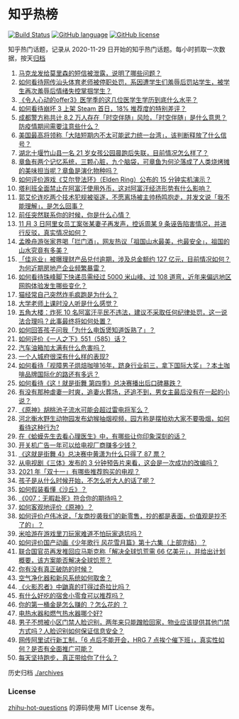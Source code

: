 # 知乎热榜
[![Build Status](https://github.com/ToWeLong/zhihu-hot-questions/workflows/CI/badge.svg)](https://github.com/ToWeLong/zhihu-hot-questions/actions)
[![GitHub language](https://img.shields.io/badge/language-golang-orange.svg)](https://golang.org/)
[![GitHub license](https://img.shields.io/github/license/ToWeLong/zhihu-hot-questions)](https://github.com/ToWeLong/zhihu-hot-questions/blob/main/LICENSE)

知乎热门话题，记录从 2020-11-29 日开始的知乎热门话题。每小时抓取一次数据，按天[归档](./archives)

<!-- BEGIN -->

1. [马克龙发给莫里森的短信被泄露，说明了哪些问题？](https://www.zhihu.com/question/496581800)
1. [如何看待网传汕头体育老师被停职处罚，系因遭学生们羞辱后罚站学生，被学生再次羞辱后情绪失控掌掴学生？](https://www.zhihu.com/question/496554451)
1. [《令人心动的offer3》医学季的这几位医学生学历到底什么水平？](https://www.zhihu.com/question/496583990)
1. [如何看待崩坏 3 上架 Steam 首日，18% 推荐度的特别差评？](https://www.zhihu.com/question/496593109)
1. [成都警方称共计 8.2 万人存在「时空伴随」风险，「时空伴随」是什么意思？防疫情期间需要注意些什么？](https://www.zhihu.com/question/496642666)
1. [美国最高将领称「大陆短期内不太可能武力统一台湾」，该判断释放了什么信号？](https://www.zhihu.com/question/496569944)
1. [湖北十堰竹山县一名 21 岁女孩公园晨跑后失联，目前情况怎么样了？](https://www.zhihu.com/question/496311627)
1. [章鱼有两个记忆系统，三颗心脏，九个脑袋，可章鱼为何沦落成了人类烧烤摊的美味担当呢？章鱼是演化物种吗？](https://www.zhihu.com/question/471116974)
1. [如何评价游戏《艾尔登法环》（Elden Ring）公布的 15 分钟实机演示？](https://www.zhihu.com/question/496550251)
1. [塔利班全面禁止在阿富汗使用外币，这对阿富汗经济形势有什么影响？](https://www.zhihu.com/question/496288577)
1. [郭艾伦连吃两个技术犯规被驱逐，不愿离场被主帅杨鸣抱走，并发文说「我不能理解」，是怎么回事？](https://www.zhihu.com/question/496677711)
1. [前任突然联系你的时候，你是什么心情？](https://www.zhihu.com/question/446611780)
1. [11 月 3 日阿里女员工案张某妻子再发声，控诉周某 9 条诬告陷害情况，并进行反驳，真实情况如何？](https://www.zhihu.com/question/496428446)
1. [孟晚舟游张家界喝「拦门酒」，网友热议「祖国山水最美，也最安全」，祖国的山水究竟有多美？](https://www.zhihu.com/question/496362726)
1. [「佳兆业」被曝理财产品兑付逾期，涉及总金额约 127 亿元，目前情况如何？为何近期房地产企业频繁暴雷？](https://www.zhihu.com/question/496615331)
1. [如何看待珠峰脚下快递员需经过 5000 米山峰、过 108 道弯，近年来偏远地区网购体验发生哪些变化？](https://www.zhihu.com/question/496581757)
1. [猫经常自己突然炸毛疯跑是为什么？](https://www.zhihu.com/question/371093738)
1. [大学老师上课时没人听是什么感觉？](https://www.zhihu.com/question/356443075)
1. [五角大楼：炸死 10 名阿富汗平民不违法，建议不采取任何纪律处罚，这一说法合理吗？此事最终将如何处置？](https://www.zhihu.com/question/496586617)
1. [如何回答孩子问我「为什么电饭煲知道饭熟了」？](https://www.zhihu.com/question/487505635)
1. [如何评价《一人之下》551（585）话？](https://www.zhihu.com/question/496697583)
1. [汽车油箱加太满有什么危害吗？](https://www.zhihu.com/question/469777282)
1. [一个人城府很深有什么样的表现?](https://www.zhihu.com/question/30478446)
1. [如何看待「视障男子烘焙咖啡16年，跻身行业前三，拿下国际大奖」？本土咖啡品牌国际化的路还有多远？](https://www.zhihu.com/question/496054224)
1. [如何看待《这！就是街舞 第四季》总决赛播出后口碑暴跌？](https://www.zhihu.com/question/496168983)
1. [有没有那种虐妻一时爽，追妻火葬场，还追不到，男女主最后没有在一起的小说？](https://www.zhihu.com/question/461599216)
1. [《原神》胡桃池子流水可能会超过雷电将军么？](https://www.zhihu.com/question/495955897)
1. [河北衡水野生动物园发布幼猴抽烟视频，园方称是摆拍劝大家不要吸烟，如何看待这种行为?](https://www.zhihu.com/question/496571175)
1. [在《蛤蟆先生去看心理医生》中，有哪些让你印象深刻的话？](https://www.zhihu.com/question/495478872)
1. [开关机广告一年可以给电视厂商赚多少钱？](https://www.zhihu.com/question/496250237)
1. [《这就是街舞 4》总决赛中黄潇为什么只得了 87 票？](https://www.zhihu.com/question/496024546)
1. [从电视剧《三体》发布的 3 分钟预告片来看，这会是一次成功的改编吗？](https://www.zhihu.com/question/496347232)
1. [2021 年「双十一」有哪些推荐购买的电视？](https://www.zhihu.com/question/496566248)
1. [孩子是从什么时候开始，不怎么听大人的话了呢？](https://www.zhihu.com/question/496171093)
1. [如何假装看懂《沙丘》？](https://www.zhihu.com/question/493541600)
1. [《007：无暇赴死》符合你的期待吗？](https://www.zhihu.com/question/495369683)
1. [如何客观地评价《原神》？](https://www.zhihu.com/question/464579154)
1. [如何评价卢伟冰说，「友商抄袭我们的新零售，抄的都是表面，价值观是抄不了的」？](https://www.zhihu.com/question/496403507)
1. [米哈游在游戏里刀玩家难道不怕玩家退坑吗？](https://www.zhihu.com/question/495950450)
1. [如何评价国产动画《少年歌行 风花雪月篇》第十六集（上部完结）？](https://www.zhihu.com/question/496297711)
1. [联合国官员再发推回应马斯克称「解决全球饥荒需 66 亿美元」，并给出计划概要，该方案能否解决全球饥荒？](https://www.zhihu.com/question/496591720)
1. [你有没有真正破防的时候？](https://www.zhihu.com/question/441031900)
1. [空气净化器和新风系统如何取舍？](https://www.zhihu.com/question/20287483)
1. [《火影忍者》中鼬真的打得过奇拉比吗？](https://www.zhihu.com/question/493892483)
1. [有什么好吃的宿舍小零食可以推荐吗？](https://www.zhihu.com/question/488947232)
1. [你的第一桶金是怎么赚的 ？怎么花的 ？](https://www.zhihu.com/question/496108842)
1. [电热水器和燃气热水器哪个好?](https://www.zhihu.com/question/21793993)
1. [男子不想被小区门禁人脸识别，两年来只能蹭脸回家，物业应该提供其他门禁方式吗？人脸识别如何保证信息安全？](https://www.zhihu.com/question/495961970)
1. [网传阿里试行新工制，「6 点后不能开会，HRG 7 点挨个催下班」，真实性如何？是否有全面推广可能？](https://www.zhihu.com/question/496513938)
1. [每天坚持跑步，真正带给你了什么？](https://www.zhihu.com/question/402267258)

<!-- END -->

历史归档 [./archives](./archives)


### License
[zhihu-hot-questions](https://github.com/towelong/zhihu-hot-questions) 的源码使用 MIT License 发布。